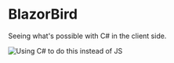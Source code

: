 # BlazorBird
Seeing what's possible with C# in the client side.

![Using C# to do this instead of JS](https://imgur.com/zwHf49z)
